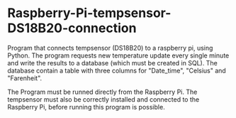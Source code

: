 # Raspberry-Pi-tempsensor-DS18B20-connection
Program that connects tempsensor (DS18B20) to a raspberry pi, using Python. The program requests new temperature update every single minute and write the results to a database (which must be created in SQL). The database contain a table with three columns for "Date_time", "Celsius" and "Farenheit". 

The Program must be runned directly from the Raspberry Pi. The tempsensor must also be correctly installed and connected to the Raspberry Pi, before running this program is possible.
